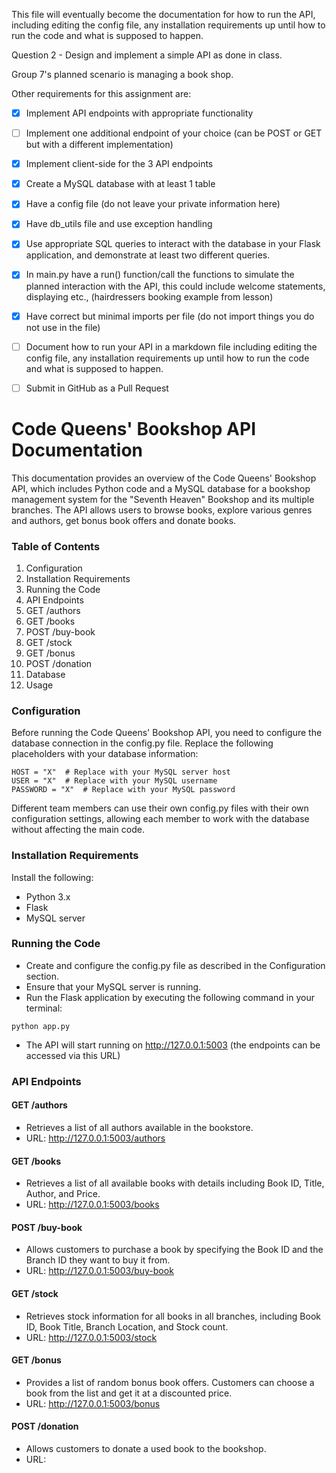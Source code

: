 This file will eventually become the documentation for how to run the API, including editing the config file, any installation requirements up until how to run the code and what is supposed to happen.

Question 2 - Design and implement a simple API as done in class. 

Group 7's planned scenario is managing a book shop.

Other requirements for this assignment are:

- [X] Implement API endpoints with appropriate functionality
- [ ] Implement one additional endpoint of your choice (can be POST or GET but with a different implementation)
- [X] Implement client-side for the 3 API endpoints
- [X] Create a MySQL database with at least 1 table
- [X] Have a config file (do not leave your private information here)
- [X] Have db_utils file and use exception handling
- [X] Use appropriate SQL queries to interact with the database in your Flask application, and demonstrate at least two different queries.
- [X] In main.py have a run() function/call the functions to simulate the planned interaction with the API, this could include welcome statements, displaying etc., (hairdressers booking example from lesson)
- [X] Have correct but minimal  imports per file (do not import things you do not use in the 
file)
- [ ] Document how to run your API in a markdown file including editing the config file, any installation requirements up until how to run the code and what is supposed to happen.
- [ ] Submit in GitHub as a Pull Request


# Code Queens' Bookshop API Documentation

This documentation provides an overview of the Code Queens' Bookshop API, which includes Python code and a MySQL database for a bookshop management system for the "Seventh Heaven" Bookshop and its multiple branches. 
The API allows users to browse books, explore various genres and authors, get bonus book offers and donate books. 

### **Table of Contents**

1. Configuration
2. Installation Requirements
3. Running the Code
4. API Endpoints
5. GET /authors
6. GET /books
7. POST /buy-book
8. GET /stock
9. GET /bonus
10. POST /donation
10. Database
11. Usage


### Configuration
Before running the Code Queens' Bookshop API, you need to configure the database connection in the config.py file. Replace the following placeholders with your database information:
``````
HOST = "X"  # Replace with your MySQL server host
USER = "X"  # Replace with your MySQL username
PASSWORD = "X"  # Replace with your MySQL password
``````
Different team members can use their own config.py files with their own configuration settings, allowing each member to work with the database without affecting the main code.


### Installation Requirements 
Install the following:

- Python 3.x
- Flask
- MySQL server


### Running the Code
- Create and configure the config.py file as described in the Configuration section.
- Ensure that your MySQL server is running.
- Run the Flask application by executing the following command in your terminal:
``````
python app.py
``````
- The API will start running on http://127.0.0.1:5003 (the endpoints can be accessed via this URL)


### API Endpoints

#### GET /authors 
- Retrieves a list of all authors available in the bookstore.
- URL: http://127.0.0.1:5003/authors

#### GET /books 
- Retrieves a list of all available books with details including Book ID, Title, Author, and Price.
- URL: http://127.0.0.1:5003/books

#### POST /buy-book
- Allows customers to purchase a book by specifying the Book ID and the Branch ID they want to buy it from.
- URL: http://127.0.0.1:5003/buy-book

#### GET /stock 
- Retrieves stock information for all books in all branches, including Book ID, Book Title, Branch Location, and Stock count.
- URL: http://127.0.0.1:5003/stock

#### GET /bonus 
- Provides a list of random bonus book offers. Customers can choose a book from the list and get it at a discounted price.
- URL: http://127.0.0.1:5003/bonus

#### POST /donation 
- Allows customers to donate a used book to the bookshop.
- URL: 
